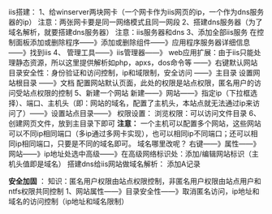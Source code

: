 iis搭建：
	1、给winserver两块网卡（一个网卡作为iis网页的ip，一个作为dns服务器的ip）
			注意：两张网卡要是同一网络模式且同一网段
	2、搭建dns服务器（为了域名解析，就要搭建dns服务器）
			注意：iis服务器和dns
	3、添加全部iis服务
	在控制面板添加或删除程序——》添加或删除组件——》应用程序服务器详细信息——》找到iis
	4、
	管理工具——》iis管理器——》
			web应用扩展：由于iis只能处理静态资源，所以这里提供解析如php，apxs，dos命令等
	——》右键默认网站
			目录安全性：身份验证和访问控制，ip和域限制，安全访问
	——》主目录
			设置网站根目录
	——》文档
			配置网站默认页面，此处的权限是站点权限，匿名用户的访问受站点权限的控制
	5、新建一个网站
		新建——》网站——》指定ip（下拉框选择）、端口、主机头（即：网站的域名，配置了主机头，本站点就无法通过ip来访问了）——》设置站点目录——》
		权限设置：
			浏览权限：可以访问文件目录
	6、创建网页文件，放到主目录下即可
**注意：** 一个主机可以配置多个网站，这些网站可以不同ip相同端口（多ip通过多网卡实现），也可以相同ip不同端口；还可以相同ip相同端口，只要是不同的域名即可。
域名哪里改呢？
右键——》属性——》网站——》ip地址处选中高级——》在高级网络标识处：添加/编辑网站标识（主机头值即是域名）
搭建dns给iis网站做域名解析：
添加A记录

**安全加固** ：
知识：匿名用户权限由站点权限控制，非匿名用户权限由站点用户和ntfs权限共同控制
	1、网站属性——》目录安全性——》取消匿名访问，ip地址和域名的访问控制（ip地址和域名限制）